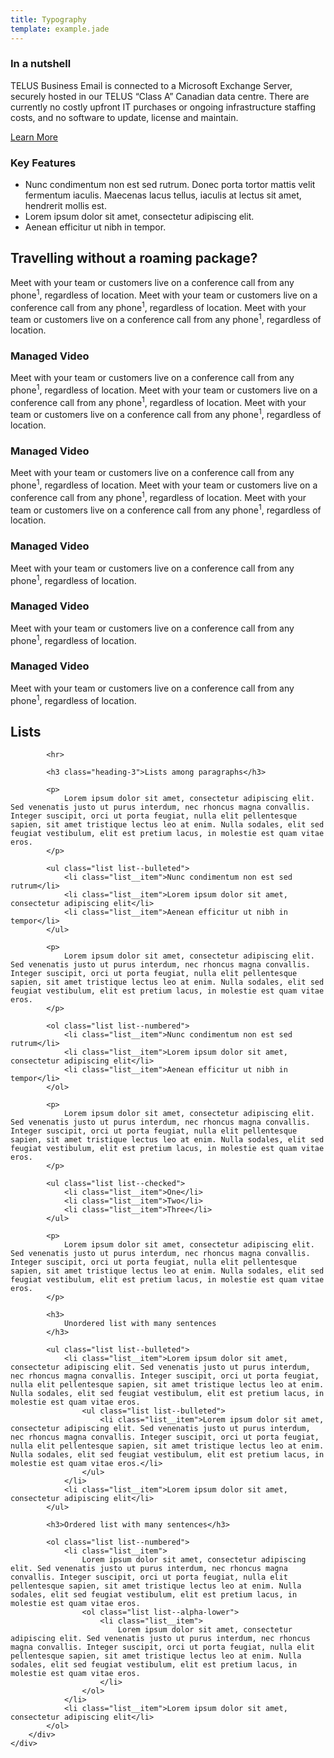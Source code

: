 ```yaml
---
title: Typography
template: example.jade
---
```


<div class="container type-examples">
    <div class="grid-row">
        <div class="medium-6">
            <h3 class="heading-3">In a nutshell</h3>
            <p>
                TELUS Business Email is connected to a Microsoft Exchange Server, securely hosted in our TELUS &ldquo;Class A&rdquo; Canadian data centre.
                There are currently no costly upfront IT purchases or ongoing infrastructure staffing costs, and no software to update, license and maintain.
            </p>
            <p>
                <a href="#">Learn More</a>
            </p>
        </div>
        <div class="medium-4 offset-medium-2">
            <h3 class="heading-3">Key Features</h3>
            <ul class="list list--checked list--small">
                <li class="list__item">
                    Nunc condimentum non est sed rutrum. Donec porta tortor mattis velit fermentum iaculis. Maecenas lacus tellus, iaculis at lectus sit amet, hendrerit mollis est.
                </li>
                <li class="list__item">
                    Lorem ipsum dolor sit amet, consectetur adipiscing elit.
                </li>
                <li class="list__item">
                    Aenean efficitur ut nibh in tempor.
                </li>
            </ul>
        </div>
    </div>
    <div class="grid-row">
        <div class="xs-12">
            <h2 class="heading-2">Travelling without a roaming package?</h2>
            <p>
                Meet with your team or customers live on a conference call from any phone<sup>1</sup>, regardless of location. Meet with your team or customers live on a conference call from any phone<sup>1</sup>, regardless of location. Meet with your team or customers live on a conference call from any phone<sup>1</sup>, regardless of location.
            </p>
        </div>
    </div>
    <div class="grid-row">
        <div class="medium-5">
            <h3>Managed Video</h3>
            <p>
                Meet with your team or customers live on a conference call from any phone<sup>1</sup>, regardless of location. Meet with your team or customers live on a conference call from any phone<sup>1</sup>, regardless of location. Meet with your team or customers live on a conference call from any phone<sup>1</sup>, regardless of location.
            </p>
        </div>
        <div class="medium-5 offset-medium-1">
            <h3>Managed Video</h3>
            <p>
                Meet with your team or customers live on a conference call from any phone<sup>1</sup>, regardless of location. Meet with your team or customers live on a conference call from any phone<sup>1</sup>, regardless of location. Meet with your team or customers live on a conference call from any phone<sup>1</sup>, regardless of location.
            </p>
        </div>
    </div>
    <div class="grid-row">
        <div class="medium-3">
            <h3>Managed Video</h3>
            <p>Meet with your team or customers live on a conference call from any phone<sup>1</sup>, regardless of location.</p>
        </div>
        <div class="medium-3 offset-medium-1">
            <h3>Managed Video</h3>
            <p>Meet with your team or customers live on a conference call from any phone<sup>1</sup>, regardless of location.</p>
        </div>
        <div class="medium-3 offset-medium-1">
            <h3>Managed Video</h3>
            <p>Meet with your team or customers live on a conference call from any phone<sup>1</sup>, regardless of location.</p>
        </div>
    </div>
    <div class="grid-row">
        <div class="xs-12">
            <h2 class="heading-2">Lists</h2>

            <hr>

            <h3 class="heading-3">Lists among paragraphs</h3>

            <p>
                Lorem ipsum dolor sit amet, consectetur adipiscing elit. Sed venenatis justo ut purus interdum, nec rhoncus magna convallis. Integer suscipit, orci ut porta feugiat, nulla elit pellentesque sapien, sit amet tristique lectus leo at enim. Nulla sodales, elit sed feugiat vestibulum, elit est pretium lacus, in molestie est quam vitae eros.
            </p>

            <ul class="list list--bulleted">
                <li class="list__item">Nunc condimentum non est sed rutrum</li>
                <li class="list__item">Lorem ipsum dolor sit amet, consectetur adipiscing elit</li>
                <li class="list__item">Aenean efficitur ut nibh in tempor</li>
            </ul>

            <p>
                Lorem ipsum dolor sit amet, consectetur adipiscing elit. Sed venenatis justo ut purus interdum, nec rhoncus magna convallis. Integer suscipit, orci ut porta feugiat, nulla elit pellentesque sapien, sit amet tristique lectus leo at enim. Nulla sodales, elit sed feugiat vestibulum, elit est pretium lacus, in molestie est quam vitae eros.
            </p>

            <ol class="list list--numbered">
                <li class="list__item">Nunc condimentum non est sed rutrum</li>
                <li class="list__item">Lorem ipsum dolor sit amet, consectetur adipiscing elit</li>
                <li class="list__item">Aenean efficitur ut nibh in tempor</li>
            </ol>

            <p>
                Lorem ipsum dolor sit amet, consectetur adipiscing elit. Sed venenatis justo ut purus interdum, nec rhoncus magna convallis. Integer suscipit, orci ut porta feugiat, nulla elit pellentesque sapien, sit amet tristique lectus leo at enim. Nulla sodales, elit sed feugiat vestibulum, elit est pretium lacus, in molestie est quam vitae eros.
            </p>

            <ul class="list list--checked">
                <li class="list__item">One</li>
                <li class="list__item">Two</li>
                <li class="list__item">Three</li>
            </ul>

            <p>
                Lorem ipsum dolor sit amet, consectetur adipiscing elit. Sed venenatis justo ut purus interdum, nec rhoncus magna convallis. Integer suscipit, orci ut porta feugiat, nulla elit pellentesque sapien, sit amet tristique lectus leo at enim. Nulla sodales, elit sed feugiat vestibulum, elit est pretium lacus, in molestie est quam vitae eros.
            </p>

            <h3>
                Unordered list with many sentences
            </h3>

            <ul class="list list--bulleted">
                <li class="list__item">Lorem ipsum dolor sit amet, consectetur adipiscing elit. Sed venenatis justo ut purus interdum, nec rhoncus magna convallis. Integer suscipit, orci ut porta feugiat, nulla elit pellentesque sapien, sit amet tristique lectus leo at enim. Nulla sodales, elit sed feugiat vestibulum, elit est pretium lacus, in molestie est quam vitae eros.
                    <ul class="list list--bulleted">
                        <li class="list__item">Lorem ipsum dolor sit amet, consectetur adipiscing elit. Sed venenatis justo ut purus interdum, nec rhoncus magna convallis. Integer suscipit, orci ut porta feugiat, nulla elit pellentesque sapien, sit amet tristique lectus leo at enim. Nulla sodales, elit sed feugiat vestibulum, elit est pretium lacus, in molestie est quam vitae eros.</li>
                    </ul>
                </li>
                <li class="list__item">Lorem ipsum dolor sit amet, consectetur adipiscing elit</li>
            </ul>

            <h3>Ordered list with many sentences</h3>

            <ol class="list list--numbered">
                <li class="list__item">
                    Lorem ipsum dolor sit amet, consectetur adipiscing elit. Sed venenatis justo ut purus interdum, nec rhoncus magna convallis. Integer suscipit, orci ut porta feugiat, nulla elit pellentesque sapien, sit amet tristique lectus leo at enim. Nulla sodales, elit sed feugiat vestibulum, elit est pretium lacus, in molestie est quam vitae eros.
                    <ol class="list list--alpha-lower">
                        <li class="list__item">
                            Lorem ipsum dolor sit amet, consectetur adipiscing elit. Sed venenatis justo ut purus interdum, nec rhoncus magna convallis. Integer suscipit, orci ut porta feugiat, nulla elit pellentesque sapien, sit amet tristique lectus leo at enim. Nulla sodales, elit sed feugiat vestibulum, elit est pretium lacus, in molestie est quam vitae eros.
                        </li>
                    </ol>
                </li>
                <li class="list__item">Lorem ipsum dolor sit amet, consectetur adipiscing elit</li>
            </ol>
        </div>
    </div>
</div>
